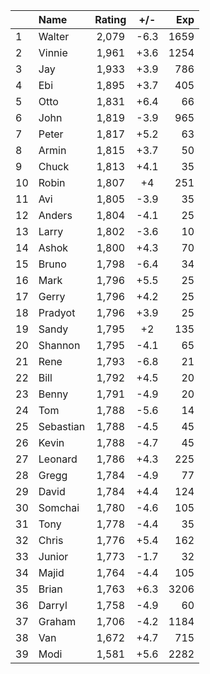 | |Name|Rating|+/-|Exp|
|-|:---|:----:|:-:|--:|
|1|Walter|2,079|-6.3|1659|
|2|Vinnie|1,961|+3.6|1254|
|3|Jay|1,933|+3.9|786|
|4|Ebi|1,895|+3.7|405|
|5|Otto|1,831|+6.4|66|
|6|John|1,819|-3.9|965|
|7|Peter|1,817|+5.2|63|
|8|Armin|1,815|+3.7|50|
|9|Chuck|1,813|+4.1|35|
|10|Robin|1,807|+4|251|
|11|Avi|1,805|-3.9|35|
|12|Anders|1,804|-4.1|25|
|13|Larry|1,802|-3.6|10|
|14|Ashok|1,800|+4.3|70|
|15|Bruno|1,798|-6.4|34|
|16|Mark|1,796|+5.5|25|
|17|Gerry|1,796|+4.2|25|
|18|Pradyot|1,796|+3.9|25|
|19|Sandy|1,795|+2|135|
|20|Shannon|1,795|-4.1|65|
|21|Rene|1,793|-6.8|21|
|22|Bill|1,792|+4.5|20|
|23|Benny|1,791|-4.9|20|
|24|Tom|1,788|-5.6|14|
|25|Sebastian|1,788|-4.5|45|
|26|Kevin|1,788|-4.7|45|
|27|Leonard|1,786|+4.3|225|
|28|Gregg|1,784|-4.9|77|
|29|David|1,784|+4.4|124|
|30|Somchai|1,780|-4.6|105|
|31|Tony|1,778|-4.4|35|
|32|Chris|1,776|+5.4|162|
|33|Junior|1,773|-1.7|32|
|34|Majid|1,764|-4.4|105|
|35|Brian|1,763|+6.3|3206|
|36|Darryl|1,758|-4.9|60|
|37|Graham|1,706|-4.2|1184|
|38|Van|1,672|+4.7|715|
|39|Modi|1,581|+5.6|2282|
